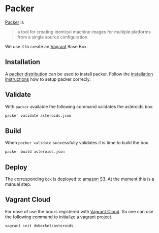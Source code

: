 Packer
======

[Packer][packer] is

> a tool for creating identical machine images for multiple platforms
  from a single source configuration.

We use it to create an [Vagrant][vagrant] Base Box.

Installation
------------

A [packer distribution][distribution] can be used to install
packer. Follow the [installation instructions][install] how to setup
packer correcly.

Validate
--------

With `packer` available the following command validates the asteroids
box:

```sh
packer validate asteroids.json
```

Build
-----

When `packer validate` successfully validates it is time to build the
box.

```sh
packer build asteroids.json
```

Deploy
------

The corresponding `box` is deployed to [amazon S3][s3]. At the moment
this is a manual step.

Vagrant Cloud
-------------

For ease of use the box is registered with [Vagrant Cloud][vagrant cloud].
So one can use the following command to initialize a vagrant project.

```sh
vagrant init dvberkel/asteroids
```

[packer]: http://www.packer.io
[vagrant]: http://www.vagrantup.com/
[distribution]: http://www.packer.io/downloads.html
[install]: http://www.packer.io/intro/getting-started/setup.html
[s3]: http://aws.amazon.com/s3/
[vagrant cloud]: https://vagrantcloud.com/
